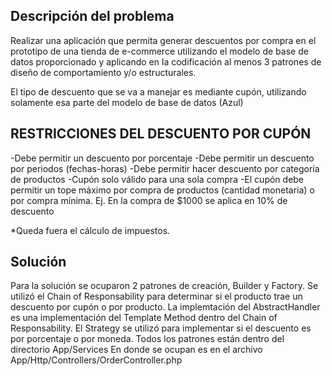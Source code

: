 ## Descripción del problema

Realizar una aplicación que permita generar descuentos por compra en el prototipo de una tienda de e-commerce utilizando el modelo de base de datos proporcionado y aplicando en la codificación al menos 3 patrones de diseño de comportamiento y/o estructurales.

El tipo de descuento que se va a manejar es mediante cupón, utilizando solamente esa parte del modelo de base de datos (Azul)

## RESTRICCIONES DEL DESCUENTO POR CUPÓN

-Debe permitir un descuento por porcentaje
-Debe permitir un descuento por periodos (fechas-horas)
-Debe permitir hacer descuento por categoría de productos
-Cupón solo válido para una sola compra
-El cupón debe permitir un tope máximo por compra de productos (cantidad monetaria) o por compra mínima. Ej. En la compra de $1000 se aplica en 10% de descuento

*Queda fuera el cálculo de impuestos.

## Solución

Para la solución se ocuparon 2 patrones de creación, Builder y Factory. 
Se utilizó el Chain of Responsability para determinar si el producto trae un descuento por cupón o por producto. La implemtación del AbstractHandler es una implementación del Template Method dentro del Chain of Responsability.
El Strategy se utilizó para implementar si el descuento es por porcentaje o por moneda.
Todos los patrones están dentro del directorio App/Services
En donde se ocupan es en el archivo App/Http/Controllers/OrderController.php

